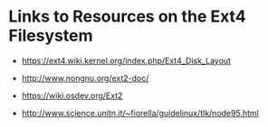 Links to Resources on the Ext4 Filesystem
=========================================

- https://ext4.wiki.kernel.org/index.php/Ext4_Disk_Layout

- http://www.nongnu.org/ext2-doc/

- https://wiki.osdev.org/Ext2

- http://www.science.unitn.it/~fiorella/guidelinux/tlk/node95.html